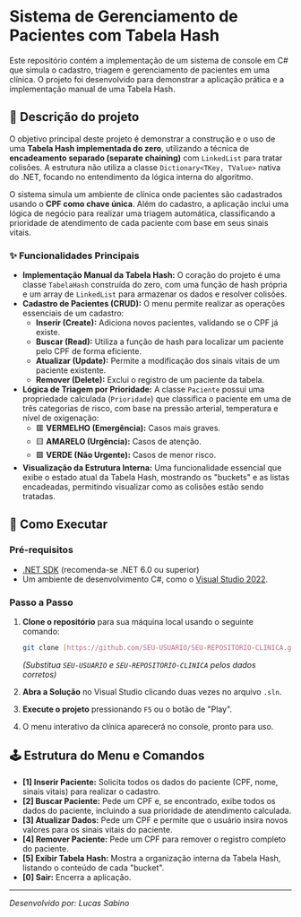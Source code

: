 ﻿# Sistema de Gerenciamento de Pacientes com Tabela Hash

Este repositório contém a implementação de um sistema de console em C# que simula o cadastro, triagem e gerenciamento de pacientes em uma clínica. O projeto foi desenvolvido para demonstrar a aplicação prática e a implementação manual de uma Tabela Hash.

## 📜 Descrição do projeto

O objetivo principal deste projeto é demonstrar a construção e o uso de uma **Tabela Hash implementada do zero**, utilizando a técnica de **encadeamento separado (separate chaining)** com `LinkedList` para tratar colisões. A estrutura não utiliza a classe `Dictionary<TKey, TValue>` nativa do .NET, focando no entendimento da lógica interna do algoritmo.

O sistema simula um ambiente de clínica onde pacientes são cadastrados usando o **CPF como chave única**. Além do cadastro, a aplicação inclui uma lógica de negócio para realizar uma triagem automática, classificando a prioridade de atendimento de cada paciente com base em seus sinais vitais.

### ✨ Funcionalidades Principais

- **Implementação Manual da Tabela Hash:** O coração do projeto é uma classe `TabelaHash` construída do zero, com uma função de hash própria e um array de `LinkedList` para armazenar os dados e resolver colisões.
- **Cadastro de Pacientes (CRUD):** O menu permite realizar as operações essenciais de um cadastro:
    - **Inserir (Create):** Adiciona novos pacientes, validando se o CPF já existe.
    - **Buscar (Read):** Utiliza a função de hash para localizar um paciente pelo CPF de forma eficiente.
    - **Atualizar (Update):** Permite a modificação dos sinais vitais de um paciente existente.
    - **Remover (Delete):** Exclui o registro de um paciente da tabela.
- **Lógica de Triagem por Prioridade:** A classe `Paciente` possui uma propriedade calculada (`Prioridade`) que classifica o paciente em uma de três categorias de risco, com base na pressão arterial, temperatura e nível de oxigenação:
    - 🟥 **VERMELHO (Emergência):** Casos mais graves.
    - 🟨 **AMARELO (Urgência):** Casos de atenção.
    - 🟩 **VERDE (Não Urgente):** Casos de menor risco.
- **Visualização da Estrutura Interna:** Uma funcionalidade essencial que exibe o estado atual da Tabela Hash, mostrando os "buckets" e as listas encadeadas, permitindo visualizar como as colisões estão sendo tratadas.

## 🚀 Como Executar

### Pré-requisitos
- [.NET SDK](https://dotnet.microsoft.com/download) (recomenda-se .NET 6.0 ou superior)
- Um ambiente de desenvolvimento C#, como o [Visual Studio 2022](https://visualstudio.microsoft.com/vs/).

### Passo a Passo
1.  **Clone o repositório** para sua máquina local usando o seguinte comando:
    ```bash
    git clone [https://github.com/SEU-USUARIO/SEU-REPOSITORIO-CLINICA.git](https://github.com/SEU-USUARIO/SEU-REPOSITORIO-CLINICA.git)
    ```
    *(Substitua `SEU-USUARIO` e `SEU-REPOSITORIO-CLINICA` pelos dados corretos)*

2.  **Abra a Solução** no Visual Studio clicando duas vezes no arquivo `.sln`.

3.  **Execute o projeto** pressionando `F5` ou o botão de "Play".

4.  O menu interativo da clínica aparecerá no console, pronto para uso.

## 🕹️ Estrutura do Menu e Comandos

- **[1] Inserir Paciente:** Solicita todos os dados do paciente (CPF, nome, sinais vitais) para realizar o cadastro.
- **[2] Buscar Paciente:** Pede um CPF e, se encontrado, exibe todos os dados do paciente, incluindo a sua prioridade de atendimento calculada.
- **[3] Atualizar Dados:** Pede um CPF e permite que o usuário insira novos valores para os sinais vitais do paciente.
- **[4] Remover Paciente:** Pede um CPF para remover o registro completo do paciente.
- **[5] Exibir Tabela Hash:** Mostra a organização interna da Tabela Hash, listando o conteúdo de cada "bucket".
- **[0] Sair:** Encerra a aplicação.

---
*Desenvolvido por: Lucas Sabino*